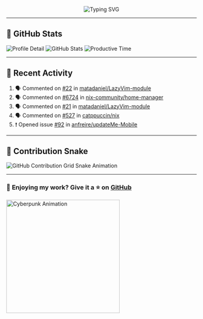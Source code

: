 <p align="center">
  <img src="https://readme-typing-svg.demolab.com/?lines=Hi+There!+I'm+Phuc+Lee+👋;I'm+a+Noob!+and+I+love+learning+new+things!&font=Fira+Code&size=22&pause=100&color=7AA2F7&width=600&height=75&center=true&vCenter=true&multiline=true&repeat=true" alt="Typing SVG">
</p>

---

## 🚀 GitHub Stats

![Profile Detail](http://github-profile-summary-cards.vercel.app/api/cards/profile-details?username=phucleeuwu&theme=transparent)
![GitHub Stats](http://github-profile-summary-cards.vercel.app/api/cards/stats?username=phucleeuwu&theme=transparent)
![Productive Time](http://github-profile-summary-cards.vercel.app/api/cards/productive-time?username=phucleeuwu&theme=transparent&utcOffset=8)

---

## 📝 Recent Activity

<!--START_SECTION:activity-->
1. 🗣 Commented on [#22](https://github.com/matadaniel/LazyVim-module/pull/22#issuecomment-2767957209) in [matadaniel/LazyVim-module](https://github.com/matadaniel/LazyVim-module)
2. 🗣 Commented on [#6724](https://github.com/nix-community/home-manager/issues/6724#issuecomment-2767703159) in [nix-community/home-manager](https://github.com/nix-community/home-manager)
3. 🗣 Commented on [#21](https://github.com/matadaniel/LazyVim-module/pull/21#issuecomment-2767698324) in [matadaniel/LazyVim-module](https://github.com/matadaniel/LazyVim-module)
4. 🗣 Commented on [#527](https://github.com/catppuccin/nix/issues/527#issuecomment-2766361184) in [catppuccin/nix](https://github.com/catppuccin/nix)
5. ❗ Opened issue [#92](https://github.com/anfreire/updateMe-Mobile/issues/92) in [anfreire/updateMe-Mobile](https://github.com/anfreire/updateMe-Mobile)
<!--END_SECTION:activity-->

<!--START_SECTION:waka-->
<!--END_SECTION:waka-->

---

## 🐍 Contribution Snake

<picture>
  <source media="(prefers-color-scheme: dark)" srcset="https://raw.githubusercontent.com/phucleeuwu/phucleeuwu/output/github-contribution-grid-snake-dark.svg">
  <source media="(prefers-color-scheme: light)" srcset="https://raw.githubusercontent.com/phucleeuwu/phucleeuwu/output/github-contribution-grid-snake.svg">
  <img alt="GitHub Contribution Grid Snake Animation" src="https://raw.githubusercontent.com/phucleeuwu/phucleeuwu/output/github-contribution-grid-snake.svg">
</picture>

---

### 💙 **Enjoying my work?** Give it a ⭐ on **[GitHub](https://github.com/phucleeuwu)**

<p align="left">
  <img src="https://media.giphy.com/media/u5sgL5pks5JXKHcVZo/giphy.gif" width="300" alt="Cyberpunk Animation">
</p>
